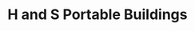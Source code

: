 ---
title: "H and S Portable Buildings"
url: /danville/h-and-s-portable-buildings/
shop: Allgemein
---